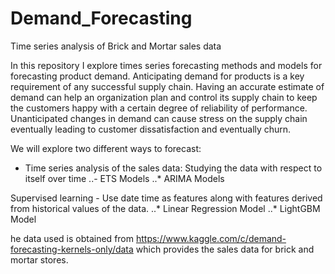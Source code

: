# Demand_Forecasting

Time series analysis of Brick and Mortar sales data

In this repository I explore times series forecasting methods and models for forecasting product demand.
Anticipating demand for products is a key requirement of any successful supply chain. Having an accurate estimate of demand can help an organization plan and control its supply chain to keep the customers happy with a certain degree of reliability of performance. Unanticipated changes in demand can cause stress on the supply chain eventually leading to customer dissatisfaction and eventually churn.

We will explore two different ways to forecast:

- Time series analysis of the sales data: Studying the data with respect to itself over time 
..- ETS Models
..* ARIMA Models

Supervised learning - Use date time as features along with features derived from historical values of the data.
..* Linear Regression Model
..* LightGBM Model

he data used is obtained from https://www.kaggle.com/c/demand-forecasting-kernels-only/data which provides the sales data for brick and mortar stores.
